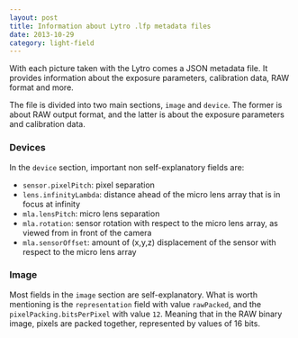 ```yaml
---
layout: post
title: Information about Lytro .lfp metadata files
date: 2013-10-29
category: light-field
---
```


With each picture taken with the Lytro comes a JSON metadata file. It provides information about the exposure parameters, calibration data, RAW format and more.

The file is divided into two main sections, `image` and `device`. The former is about RAW output format, and the latter is about the exposure parameters and calibration data.


### Devices

In the `device` section, important non self-explanatory fields are:

- `sensor.pixelPitch`: pixel separation
- `lens.infinityLambda`: distance ahead of the micro lens array that is in focus at infinity
- `mla.lensPitch`: micro lens separation
- `mla.rotation`: sensor rotation with respect to the micro lens array, as viewed from in front of the camera
- `mla.sensorOffset`: amount of (x,y,z) displacement of the sensor with respect to the micro lens array


### Image

Most fields in the `image` section are self-explanatory. What is worth mentioning is the `representation` field with value `rawPacked`, and the `pixelPacking.bitsPerPixel` with value `12`. Meaning that in the RAW binary image, pixels are packed together, represented by values of 16 bits.
